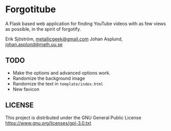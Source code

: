 Forgotitube
=======

A Flask based web application for finding YouTube videos with as few views as possible, in the spirit of forgotify.


Erik Sjöström, metallicgeek@gmail.com 
Johan Asplund, johan.asplund@math.uu.se

TODO
----

- Make the options and advanced options work.
- Randomize the background image
- Randomize the text in `template/index.html`
- New favicon


LICENSE
-------
This project is distributed under the GNU General Public License https://www.gnu.org/licenses/gpl-3.0.txt
